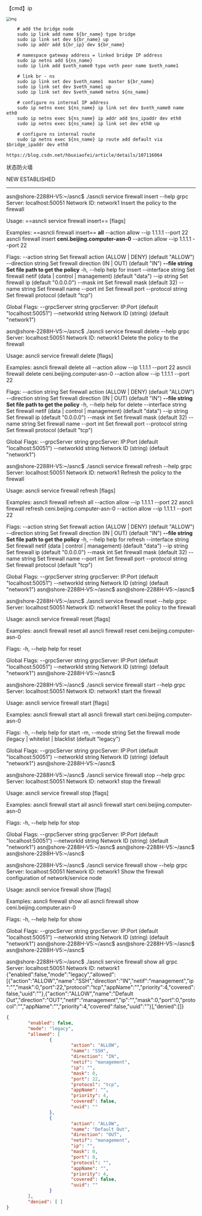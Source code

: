【cmd】ip

<img src="https://images2015.cnblogs.com/blog/1089507/201702/1089507-20170205152617089-1009718040.jpg" alt="img" style="zoom: 67%;" />

```shell
    # add the bridge node
    sudo ip link add name ${br_name} type bridge
    sudo ip link set dev ${br_name} up
    sudo ip addr add ${br_ip} dev ${br_name}
    
    # namespace gateway address = linked bridge IP address
    sudo ip netns add ${ns_name}
    sudo ip link add $veth_name0 type veth peer name $veth_name1
    
    # link br - ns
    sudo ip link set dev $veth_name1  master ${br_name}
    sudo ip link set dev $veth_name1 up
    sudo ip link set dev $veth_name0 netns ${ns_name}
    
    # configure ns internal IP address
    sudo ip netns exec ${ns_name} ip link set dev $veth_name0 name eth0
    sudo ip netns exec ${ns_name} ip addr add $ns_ipaddr dev eth0
    sudo ip netns exec ${ns_name} ip link set dev eth0 up    
    
    # configure ns internal route
    sudo ip netns exec ${ns_name} ip route add default via $bridge_ipaddr dev eth0
```

```wiki
https://blog.csdn.net/hbuxiaofei/article/details/107116064

```





状态防火墙

NEW  ESTABLISHED





------

asn@shore-2288H-V5:~/asnc$ ./asncli service firewall   insert    --help
grpc Server: localhost:50051
Network ID: network1
Insert the policy to the firewall

Usage:
  ==asncli service firewall insert== [flags]

Examples:
  ==asncli firewall insert== **all** --action allow --ip 1.1.1.1 --port 22
  asncli firewall insert **ceni.beijing.computer-asn-0** --action allow --ip 1.1.1.1 --port 22

Flags:
      --action string      Set firewall action (ALLOW | DENY) (default "ALLOW")
      --direction string   Set firewall direction (IN | OUT) (default "IN")
      **--file string        Set file path to get the policy**
  -h, --help               help for insert
      --interface string   Set firewall netif (data | control | management) (default "data")
      --ip string          Set firewall ip (default "0.0.0.0")
      --mask int           Set firewall mask (default 32)
      --name string        Set firewall name
      --port int           Set firewall port
      --protocol string    Set firewall protocol (default "tcp")

Global Flags:
      --grpcServer string   grpcServer: IP:Port (default "localhost:50051")
      --networkId string    Network ID (string) (default "network1")







asn@shore-2288H-V5:~/asnc$ ./asncli service firewall delete --help
grpc Server: localhost:50051
Network ID: network1
Delete the policy to the firewall

Usage:
  asncli service firewall delete [flags]

Examples:
  asncli firewall delete all --action allow --ip 1.1.1.1 --port 22
  asncli firewall delete ceni.beijing.computer-asn-0 --action allow --ip 1.1.1.1 --port 22

Flags:
      --action string      Set firewall action (ALLOW | DENY) (default "ALLOW")
      --direction string   Set firewall direction (IN | OUT) (default "IN")
      **--file string        Set file path to get the policy**
  -h, --help               help for delete
      --interface string   Set firewall netif (data | control | management) (default "data")
      --ip string          Set firewall ip (default "0.0.0.0")
      --mask int           Set firewall mask (default 32)
      --name string        Set firewall name
      --port int           Set firewall port
      --protocol string    Set firewall protocol (default "tcp")

Global Flags:
      --grpcServer string   grpcServer: IP:Port (default "localhost:50051")
      --networkId string    Network ID (string) (default "network1")





asn@shore-2288H-V5:~/asnc$ ./asncli service firewall refresh --help
grpc Server: localhost:50051
Network ID: network1
Refresh the policy to the firewall

Usage:
  asncli service firewall refresh [flags]

Examples:
  asncli firewall refresh all --action allow --ip 1.1.1.1 --port 22
  asncli firewall refresh ceni.beijing.computer-asn-0 --action allow --ip 1.1.1.1 --port 22

Flags:
      --action string      Set firewall action (ALLOW | DENY) (default "ALLOW")
      --direction string   Set firewall direction (IN | OUT) (default "IN")
      **--file string        Set file path to get the policy**
  -h, --help               help for refresh
      --interface string   Set firewall netif (data | control | management) (default "data")
      --ip string          Set firewall ip (default "0.0.0.0")
      --mask int           Set firewall mask (default 32)
      --name string        Set firewall name
      --port int           Set firewall port
      --protocol string    Set firewall protocol (default "tcp")

Global Flags:
      --grpcServer string   grpcServer: IP:Port (default "localhost:50051")
      --networkId string    Network ID (string) (default "network1")
asn@shore-2288H-V5:~/asnc$ 
asn@shore-2288H-V5:~/asnc$ 





asn@shore-2288H-V5:~/asnc$ ./asncli service firewall reset --help
grpc Server: localhost:50051
Network ID: network1
Reset the policy to the firewall

Usage:
  asncli service firewall reset [flags]

Examples:
  asncli firewall reset all
  asncli firewall reset ceni.beijing.computer-asn-0

Flags:
  -h, --help   help for reset

Global Flags:
      --grpcServer string   grpcServer: IP:Port (default "localhost:50051")
      --networkId string    Network ID (string) (default "network1")
asn@shore-2288H-V5:~/asnc$ 







asn@shore-2288H-V5:~/asnc$ ./asncli service firewall start --help
grpc Server: localhost:50051
Network ID: network1
start the firewall

Usage:
  asncli service firewall start [flags]

Examples:
  asncli firewall start all
  asncli firewall start ceni.beijing.computer-asn-0

Flags:
  -h, --help          help for start
  -m, --mode string   Set the firewall mode (legacy | whitelist | blacklist (default "legacy")

Global Flags:
      --grpcServer string   grpcServer: IP:Port (default "localhost:50051")
      --networkId string    Network ID (string) (default "network1")
asn@shore-2288H-V5:~/asnc$ 





asn@shore-2288H-V5:~/asnc$ ./asncli service firewall stop --help
grpc Server: localhost:50051
Network ID: network1
stop the firewall

Usage:
  asncli service firewall stop [flags]

Examples:
  asncli firewall start all
  asncli firewall start ceni.beijing.computer-asn-0

Flags:
  -h, --help   help for stop

Global Flags:
      --grpcServer string   grpcServer: IP:Port (default "localhost:50051")
      --networkId string    Network ID (string) (default "network1")
asn@shore-2288H-V5:~/asnc$ 
asn@shore-2288H-V5:~/asnc$ 
asn@shore-2288H-V5:~/asnc$ 



asn@shore-2288H-V5:~/asnc$ ./asncli service firewall show --help
grpc Server: localhost:50051
Network ID: network1
Show the firewall configuration of network/service node

Usage:
  asncli service firewall show [flags]

Examples:
  asncli firewall show all
  asncli firewall show ceni.beijing.computer.asn-0

Flags:
  -h, --help   help for show

Global Flags:
      --grpcServer string   grpcServer: IP:Port (default "localhost:50051")
      --networkId string    Network ID (string) (default "network1")
asn@shore-2288H-V5:~/asnc$ 
asn@shore-2288H-V5:~/asnc$ 
asn@shore-2288H-V5:~/asnc$ 

asn@shore-2288H-V5:~/asnc$ ./asncli service firewall show all
grpc Server: localhost:50051
Network ID: network1
{"enabled":false,"mode":"legacy","allowed":[{"action":"ALLOW","name":"SSH","direction":"IN","netif":"management","ip":"","mask":0,"port":22,"protocol":"tcp","appName":"","priority":4,"covered":false,"uuid":""},{"action":"ALLOW","name":"Default Out","direction":"OUT","netif":"management","ip":"","mask":0,"port":0,"protocol":"","appName":"","priority":4,"covered":false,"uuid":""}],"denied":[]}

```json
{
        "enabled": false, 
        "mode": "legacy", 
        "allowed": [
                {
                        "action": "ALLOW", 
                        "name": "SSH", 
                        "direction": "IN", 
                        "netif": "management", 
                        "ip": "", 
                        "mask": 0, 
                        "port": 22, 
                        "protocol": "tcp", 
                        "appName": "", 
                        "priority": 4, 
                        "covered": false, 
                        "uuid": ""
                }, 
                {
                        "action": "ALLOW", 
                        "name": "Default Out", 
                        "direction": "OUT", 
                        "netif": "management", 
                        "ip": "", 
                        "mask": 0, 
                        "port": 0, 
                        "protocol": "", 
                        "appName": "", 
                        "priority": 4, 
                        "covered": false, 
                        "uuid": ""
                }
        ], 
        "denied": [ ]
}

```

